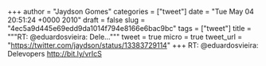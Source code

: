
+++
author = "Jaydson Gomes"
categories = ["tweet"]
date = "Tue May 04 20:51:24 +0000 2010"
draft = false
slug = "4ec5a9d445e69edd9da1014f794e8166e6bac9bc"
tags = ["tweet"]
title = """RT: @eduardosvieira: Dele..."""
tweet = true
micro = true
tweet_url = "https://twitter.com/jaydson/status/13383729114"
+++
RT: @eduardosvieira: Delevopers http://bit.ly/vrIcS
